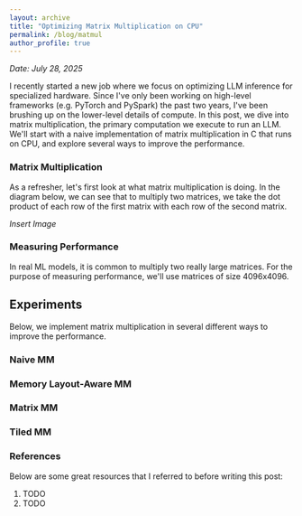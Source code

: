 ```yaml
---
layout: archive
title: "Optimizing Matrix Multiplication on CPU"
permalink: /blog/matmul
author_profile: true
---
```


*Date: July 28, 2025*

I recently started a new job where we focus on optimizing LLM inference for specialized hardware. Since I've only been working on high-level frameworks (e.g. PyTorch and PySpark) the past two years, I've been brushing up on the lower-level details of compute. In this post, we dive into matrix multiplication, the primary computation we execute to run an LLM. We'll start with a naive implementation of matrix multiplication in C that runs on CPU, and explore several ways to improve the performance.

### Matrix Multiplication

As a refresher, let's first look at what matrix multiplication is doing. In the diagram below, we can see that to multiply two matrices, we take the dot product of each row of the first matrix with each row of the second matrix.

*Insert Image*

### Measuring Performance

In real ML models, it is common to multiply two really large matrices. For the purpose of measuring performance, we'll use matrices of size 4096x4096.

## Experiments

Below, we implement matrix multiplication in several different ways to improve the performance.

### Naive MM

### Memory Layout-Aware MM

### Matrix MM 

### Tiled MM 

### References

Below are some great resources that I referred to before writing this post:
1. TODO
1. TODO





